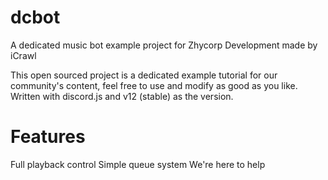 # dcbot
A dedicated music bot example project for Zhycorp Development made by iCrawl

This open sourced project is a dedicated example tutorial for our community's content, feel free to use and modify as good as you like. Written with discord.js and v12 (stable) as the version.

# Features
Full playback control
Simple queue system
We're here to help
